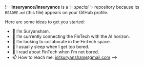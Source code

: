 !--
**Insuryance/insuryance** is a ✨ _special_ ✨ repository because its `README.md` (this file) appears on your GitHub profile.

Here are some ideas to get you started:

- 🔭 I’m Suryansham. 
- 🌱 I’m currently connecting the FinTech with the AI horizon.
- 👯 I’m looking to collaborate in the FinTech space.
- 🤔 I usually sleep when I get too bored.
- 💬 I read about FinTech when I'm not bored.
- 📫 How to reach me: isitsuryansham@gmail.com
-->
